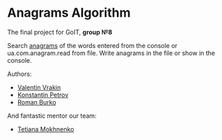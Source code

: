 # Anagrams Algorithm
The final project for GoIT, **group №8** 

Search [anagrams](https://en.wikipedia.org/wiki/Anagram) of the words entered from the console or ua.com.anagram.read from file. Write anagrams in the file or show in the console.

 Authors:
* [Valentin Vrakin](https://github.com/vvo12015) 
* [Konstantin Petrov](https://github.com/0k6r)
* [Roman Burko](https://github.com/B1R1)

And fantastic mentor our team:
* [Tetiana Mokhnenko](https://github.com/masikbelka)
